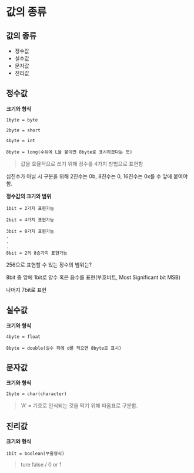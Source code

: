 # 값의 종류
## 값의 종류
* 정수값
* 실수값
* 문자값
* 진리값
 
## 정수값
**크기와 형식**   

    1byte = byte   

    2byte = short   
                 
    4byte = int   
                 
    8byte = long(수뒤에 L을 붙이면 8byte로 표시하겠다는 뜻)   
                 
> 값을 효율적으로 쓰기 위해 정수를 4가지 방법으로 표현함    

십진수가 아닐 시 구분을 위해 2진수는 0b, 8진수는 0, 16진수는 0x를 수 앞에 붙여야 함.   

**정수값의 크기와 범위**   

    1bit = 2가지 표현가능   
    
    2bit = 4가지 표현가능   
    
    3bit = 8가지 표현가능   
    .
    .
    .
    8bit = 2의 8승가지 표현가능

256으로 표현할 수 있는 정수의 범위는?   

8bit 중 앞에 1bit로 양수 혹은 음수를 표현(부호비트, Most Significant bit MSB)   

나머지 7bit로 표현
## 실수값
**크기와 형식**   

    4byte = float   
                 
    8byte = double(실수 뒤에 d를 적으면 8byte로 표시)   
                 
## 문자값
**크기와 형식**   

    2byte = char(character)   
                 
> 'A' = 기호로 인식되는 것을 막기 위해 따옴표로 구분함.   
## 진리값
**크기와 형식**   

    1bit = boolean(부울형식)
> ture false / 0 or 1
